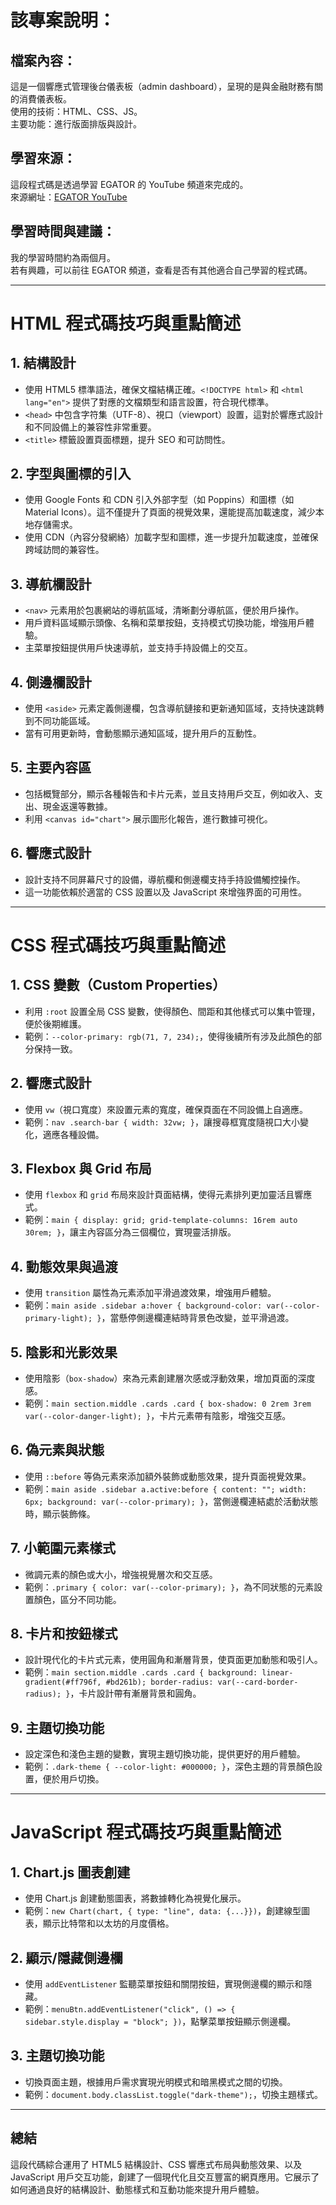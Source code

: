 # 該專案說明：

## 檔案內容：

這是一個響應式管理後台儀表板（admin dashboard），呈現的是與金融財務有關的消費儀表板。  
使用的技術：HTML、CSS、JS。  
主要功能：進行版面排版與設計。

## 學習來源：

這段程式碼是透過學習 EGATOR 的 YouTube 頻道來完成的。  
來源網址：[EGATOR YouTube](https://www.youtube.com/channel/UC1vvZDCMZ-C1h6uDeZbJJ8Q)

## 學習時間與建議：

我的學習時間約為兩個月。  
若有興趣，可以前往 EGATOR 頻道，查看是否有其他適合自己學習的程式碼。

---

# HTML 程式碼技巧與重點簡述

## 1. 結構設計

- 使用 HTML5 標準語法，確保文檔結構正確。`<!DOCTYPE html>` 和 `<html lang="en">` 提供了對應的文檔類型和語言設置，符合現代標準。
- `<head>` 中包含字符集（UTF-8）、視口（viewport）設置，這對於響應式設計和不同設備上的兼容性非常重要。
- `<title>` 標籤設置頁面標題，提升 SEO 和可訪問性。

## 2. 字型與圖標的引入

- 使用 Google Fonts 和 CDN 引入外部字型（如 Poppins）和圖標（如 Material Icons）。這不僅提升了頁面的視覺效果，還能提高加載速度，減少本地存儲需求。
- 使用 CDN（內容分發網絡）加載字型和圖標，進一步提升加載速度，並確保跨域訪問的兼容性。

## 3. 導航欄設計

- `<nav>` 元素用於包裹網站的導航區域，清晰劃分導航區，便於用戶操作。
- 用戶資料區域顯示頭像、名稱和菜單按鈕，支持模式切換功能，增強用戶體驗。
- 主菜單按鈕提供用戶快速導航，並支持手持設備上的交互。

## 4. 側邊欄設計

- 使用 `<aside>` 元素定義側邊欄，包含導航鏈接和更新通知區域，支持快速跳轉到不同功能區域。
- 當有可用更新時，會動態顯示通知區域，提升用戶的互動性。

## 5. 主要內容區

- 包括概覽部分，顯示各種報告和卡片元素，並且支持用戶交互，例如收入、支出、現金返還等數據。
- 利用 `<canvas id="chart">` 展示圖形化報告，進行數據可視化。

## 6. 響應式設計

- 設計支持不同屏幕尺寸的設備，導航欄和側邊欄支持手持設備觸控操作。
- 這一功能依賴於適當的 CSS 設置以及 JavaScript 來增強界面的可用性。

---

# CSS 程式碼技巧與重點簡述

## 1. CSS 變數（Custom Properties）

- 利用 `:root` 設置全局 CSS 變數，使得顏色、間距和其他樣式可以集中管理，便於後期維護。
- 範例：`--color-primary: rgb(71, 7, 234);`，使得後續所有涉及此顏色的部分保持一致。

## 2. 響應式設計

- 使用 `vw`（視口寬度）來設置元素的寬度，確保頁面在不同設備上自適應。
- 範例：`nav .search-bar { width: 32vw; }`，讓搜尋框寬度隨視口大小變化，適應各種設備。

## 3. Flexbox 與 Grid 布局

- 使用 `flexbox` 和 `grid` 布局來設計頁面結構，使得元素排列更加靈活且響應式。
- 範例：`main { display: grid; grid-template-columns: 16rem auto 30rem; }`，讓主內容區分為三個欄位，實現靈活排版。

## 4. 動態效果與過渡

- 使用 `transition` 屬性為元素添加平滑過渡效果，增強用戶體驗。
- 範例：`main aside .sidebar a:hover { background-color: var(--color-primary-light); }`，當懸停側邊欄連結時背景色改變，並平滑過渡。

## 5. 陰影和光影效果

- 使用陰影（`box-shadow`）來為元素創建層次感或浮動效果，增加頁面的深度感。
- 範例：`main section.middle .cards .card { box-shadow: 0 2rem 3rem var(--color-danger-light); }`，卡片元素帶有陰影，增強交互感。

## 6. 偽元素與狀態

- 使用 `::before` 等偽元素來添加額外裝飾或動態效果，提升頁面視覺效果。
- 範例：`main aside .sidebar a.active:before { content: ""; width: 6px; background: var(--color-primary); }`，當側邊欄連結處於活動狀態時，顯示裝飾條。

## 7. 小範圍元素樣式

- 微調元素的顏色或大小，增強視覺層次和交互感。
- 範例：`.primary { color: var(--color-primary); }`，為不同狀態的元素設置顏色，區分不同功能。

## 8. 卡片和按鈕樣式

- 設計現代化的卡片式元素，使用圓角和漸層背景，使頁面更加動態和吸引人。
- 範例：`main section.middle .cards .card { background: linear-gradient(#ff796f, #bd261b); border-radius: var(--card-border-radius); }`，卡片設計帶有漸層背景和圓角。

## 9. 主題切換功能

- 設定深色和淺色主題的變數，實現主題切換功能，提供更好的用戶體驗。
- 範例：`.dark-theme { --color-light: #000000; }`，深色主題的背景顏色設置，便於用戶切換。

---

# JavaScript 程式碼技巧與重點簡述

## 1. Chart.js 圖表創建

- 使用 Chart.js 創建動態圖表，將數據轉化為視覺化展示。
- 範例：`new Chart(chart, { type: "line", data: {...}})`，創建線型圖表，顯示比特幣和以太坊的月度價格。

## 2. 顯示/隱藏側邊欄

- 使用 `addEventListener` 監聽菜單按鈕和關閉按鈕，實現側邊欄的顯示和隱藏。
- 範例：`menuBtn.addEventListener("click", () => { sidebar.style.display = "block"; })`，點擊菜單按鈕顯示側邊欄。

## 3. 主題切換功能

- 切換頁面主題，根據用戶需求實現光明模式和暗黑模式之間的切換。
- 範例：`document.body.classList.toggle("dark-theme");`，切換主題樣式。

---

## 總結

這段代碼綜合運用了 HTML5 結構設計、CSS 響應式布局與動態效果、以及 JavaScript 用戶交互功能，創建了一個現代化且交互豐富的網頁應用。它展示了如何通過良好的結構設計、動態樣式和互動功能來提升用戶體驗。
